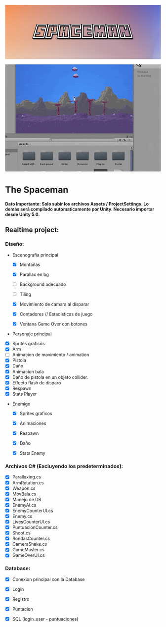 
![](https://github.com/eladiomejias/Spaceman/blob/master/Spaceman/Assets/Demo/logo.jpg)


![](https://github.com/eladiomejias/Spaceman/blob/master/Spaceman/Assets/Demo/spaceman-2.gif)

# The Spaceman

#### Dato Importante: Solo subir los archivos Assets / ProjectSettings. Lo demás será compilado automaticamente por Unity. Necesario importar desde Unity 5.0.

## Realtime project:

### Diseño:
- Escenografia principal
  - [x] Montañas
  - [x] Parallax en bg
  - [ ] Background adecuado
  - [ ] Tiling
  - [x] Movimiento de camara al disparar
  - [x] Contadores // Estadisticas de juego
  - [x] Ventana Game Over con botones
  
  
-  Personaje principal
  - [x] Sprites graficos
  - [x] Arm
  - [ ] Animacion de movimiento / animation
  - [x] Pistola
  - [x] Daño
  - [x] Animacion bala
  - [x] Daño de pistola en un objeto collider.
  - [x] Effecto flash de disparo
  - [x] Respawn
  - [x] Stats Player
  
- Enemigo
  - [x] Sprites graficos
  - [x] Animaciones
  - [x] Respawn
  - [x] Daño
  - [x] Stats Enemy


### Archivos C# (Excluyendo los predeterminados):
- [x] Parallaxing.cs
- [x] ArmRotation.cs
- [x] Weapon.cs
- [x] MovBala.cs
- [x] Manejo de DB
- [x] EnemyAI.cs
- [x] EnemyCounterUI.cs
- [x] Enemy.cs
- [x] LivesCounterUI.cs
- [x] PuntuacionCounter.cs
- [x] Shoot.cs
- [x] RondasCounter.cs
- [x] CameraShake.cs
- [x] GameMaster.cs
- [x] GameOverUI.cs

### Database:
- [x] Conexion principal con la Database
- [x] Login
- [x] Registro
- [x] Puntacion
- [x] SQL (login_user - puntuaciones)
  
